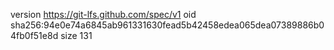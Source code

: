 version https://git-lfs.github.com/spec/v1
oid sha256:94e0e74a6845ab961331630fead5b42458edea065dea07389886b04fb0f51e8d
size 131

